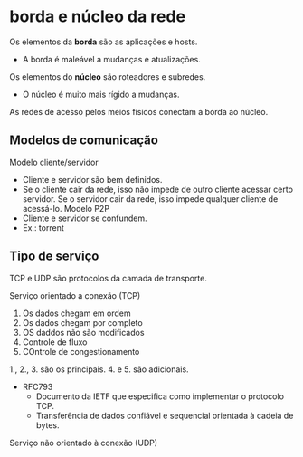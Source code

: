 # borda e núcleo da rede

Os elementos da **borda** são as aplicações e hosts.
- A borda é maleável a mudanças e atualizações.

Os elementos do **núcleo** são roteadores e subredes.
- O núcleo é muito mais rígido a mudanças.

As redes de acesso pelos meios físicos conectam a borda ao núcleo.

## Modelos de comunicação

Modelo cliente/servidor
- Cliente e servidor são bem definidos.
- Se o cliente cair da rede, isso não impede de outro cliente acessar certo servidor. Se o servidor cair da rede, isso impede qualquer cliente de acessá-lo.
Modelo P2P
- Cliente e servidor se confundem.
- Ex.: torrent

## Tipo de serviço

TCP e UDP são protocolos da camada de transporte.

Serviço orientado a conexão (TCP)
1. Os dados chegam em ordem
2. Os dados chegam por completo
3. OS daddos não são modificados
4. Controle de fluxo
5. COntrole de congestionamento

1., 2., 3. são os principais. 4. e 5. são adicionais.

- RFC793
  - Documento da IETF que especifica como implementar o protocolo TCP.
  - Transferência de dados confiável e sequencial orientada à cadeia de bytes.

Serviço não orientado à conexão (UDP)

